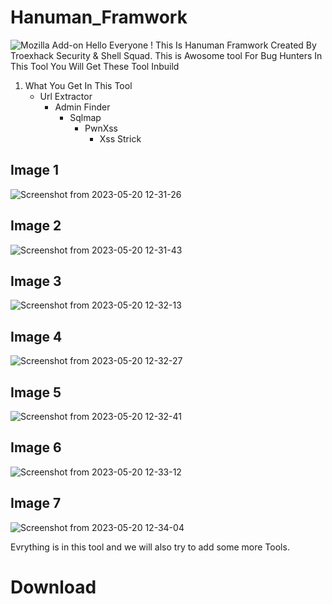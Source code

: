 # Hanuman_Framwork
![Mozilla Add-on](https://img.shields.io/amo/users/Trojan?style=plastic)
Hello Everyone ! This Is Hanuman Framwork Created By Troexhack Security & Shell Squad. This is Awosome tool For Bug Hunters In This Tool You Will Get These Tool Inbuild
1.   What You Get In This Tool
     - Url Extractor
       - Admin Finder
         - Sqlmap
           - PwnXss
             - Xss Strick 


## Image 1
![Screenshot from 2023-05-20 12-31-26](https://github.com/TROEXHACK-SECURITY/Hanuman_Framwork/assets/85324003/169f7646-0cf5-4110-8b8b-a5ddc832a686)

## Image 2
![Screenshot from 2023-05-20 12-31-43](https://github.com/TROEXHACK-SECURITY/Hanuman_Framwork/assets/85324003/fbb25615-573a-4414-9487-82d0df927d87)

## Image 3
![Screenshot from 2023-05-20 12-32-13](https://github.com/TROEXHACK-SECURITY/Hanuman_Framwork/assets/85324003/ce3c93d0-a7b5-4897-b42f-cb186de2e46f)

## Image 4
![Screenshot from 2023-05-20 12-32-27](https://github.com/TROEXHACK-SECURITY/Hanuman_Framwork/assets/85324003/2cb48205-2237-41e3-88e5-271a052e3e3f)

## Image 5
![Screenshot from 2023-05-20 12-32-41](https://github.com/TROEXHACK-SECURITY/Hanuman_Framwork/assets/85324003/586ca932-98e1-4020-bf02-91c278a53b73)

## Image 6
![Screenshot from 2023-05-20 12-33-12](https://github.com/TROEXHACK-SECURITY/Hanuman_Framwork/assets/85324003/7a3ffbbf-30de-4d41-9b94-2630e3361116)

## Image 7
![Screenshot from 2023-05-20 12-34-04](https://github.com/TROEXHACK-SECURITY/Hanuman_Framwork/assets/85324003/1cd3a26c-e15d-4fea-9d0c-c5192f985fb5)

Evrything is in this tool and we will also try to add some more Tools.

# Download 
